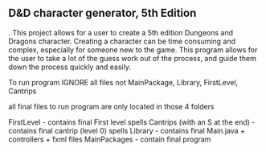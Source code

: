 ## D&D character generator, 5th Edition
.
This project allows for a user to create a 5th edition Dungeons and Dragons character.  Creating a character can be time consuming and complex, especially for someone new to the game.  This program allows for the user to take a lot of the guess work out of the process, and guide them down the process quickly and easily. 


To run program IGNORE all files not MainPackage, Library, FirstLevel, Cantrips

all final files to run program are only located in those 4 folders

FirstLevel - contains final First level spells
Cantrips (with an S at the end) - contains final cantrip (level 0) spells
Library - contains  final Main.java + controllers + fxml files
MainPackages - contain final program 
